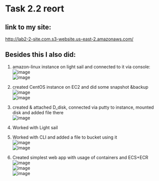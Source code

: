 # Task 2.2 reort 

## link to my site: 
http://lab2-2-site.com.s3-website.us-east-2.amazonaws.com/

## Besides this I also did:
1) amazon-linux instance on light sail and connected to it via console: 
    </br> ![image](https://user-images.githubusercontent.com/80945113/112766077-dc071a80-9018-11eb-8b86-0504fd2fa730.png)</br>
    ![image](https://user-images.githubusercontent.com/80945113/112766140-0d7fe600-9019-11eb-91d9-795b7dfdc6f6.png)</br>
    
2) created CentOS instance on EC2 and did some snapshot &backup 
    </br>![image](https://user-images.githubusercontent.com/80945113/112766190-491ab000-9019-11eb-8ef5-536eadbfd6a6.png)</br>
    ![image](https://user-images.githubusercontent.com/80945113/112766224-6a7b9c00-9019-11eb-9850-927fe430f6a7.png)</br>
    
    
3) created & attached D_disk, connected via putty to instance, mounted disk and added file there 
    </br> ![image](https://user-images.githubusercontent.com/80945113/112766286-b6c6dc00-9019-11eb-89d4-1805311d2239.png) </br>

4) Worked with Light sail

5) Worked with CLI and added a file to bucket using it
    </br> ![image](https://user-images.githubusercontent.com/80945113/112765884-fd1b3b80-9017-11eb-8074-276f09d16b45.png) </br>
    ![image](https://user-images.githubusercontent.com/80945113/112765897-06a4a380-9018-11eb-92f8-a01f424bebf4.png) </br>

6) Created simplest web app with usage of containers and ECS+ECR
    </br>![image](https://user-images.githubusercontent.com/80945113/112765951-410e4080-9018-11eb-9177-9ffe452216b3.png)</br>
    ![image](https://user-images.githubusercontent.com/80945113/112765961-49667b80-9018-11eb-86cd-516512f6a129.png)</br>
    ![image](https://user-images.githubusercontent.com/80945113/112766027-90547100-9018-11eb-9fe0-dab6e3706b28.png)</br>
